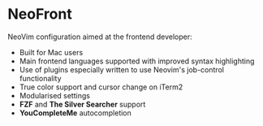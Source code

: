 NeoFront
========

NeoVim configuration aimed at the frontend developer:

- Built for Mac users
- Main frontend languages supported with improved syntax highlighting
- Use of plugins especially written to use Neovim's job-control functionality
- True color support and cursor change on iTerm2
- Modularised settings
- **FZF** and **The Silver Searcher** support
- **YouCompleteMe** autocompletion